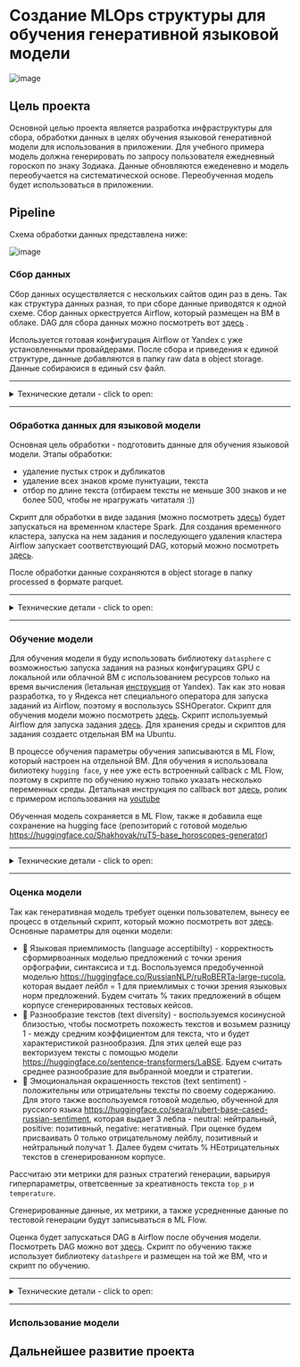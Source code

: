 # Создание MLOps структуры для обучения генеративной языковой модели

![image](https://github.com/shakhovak/MLOps_HW/assets/89096305/f11424c0-fa73-4e8e-9ca5-d6a8889fca1a)

## Цель проекта
Основной целью проекта является разработка инфраструктуры для сбора, обработки данных в целях обучения языковой генеративной модели для использования в приложении. Для учебного примера модель должна генерировать по запросу пользователя ежедневный гороскоп по знаку Зодиака. Данные обновляются ежеденевно и модель переобучается на систематической основе. Переобученная модель будет использоваться в приложении.

## Pipeline
Схема обработки данных представлена ниже:

![image](https://github.com/shakhovak/MLOps_HW/assets/89096305/afba4ee5-7302-4e80-8dad-d20c5667b8e7)


### Сбор данных
Сбор данных осуществляется с нескольких сайтов один раз в день. Так как структура данных разная, то при сборе данные приводятся к одной схеме. Сбор данных оркеструется Airflow, который размещен на ВМ в облаке. DAG для сбора данных можно посмотреть вот [здесь](https://github.com/shakhovak/MLOps_HW/blob/master/Fin_project/DAGs/DAG_data_collect.py) .

Используется готовая конфигурация Airflow от Yandex с уже установленными провайдерами. После сбора и приведения к единой структуре, данные добавляются в папку raw data в object storage. Данные собираюися в единый csv файл.

<hr>
<details>
  <summary>Технические детали - click to open:</summary>

В основе ВМ с установленной конфинурацией Apache Airflow 2.2.3. Основной используемый оператор ```PythonOperator```. Этот оператор уже есть в установленной конфигурации, поэтому дополнительных настроек не требуется.

Дполнительно нужно установить следующие библиотеки на ВМ:
```
  sudo python3 -m pip install pandas
  sudo python3 -m pip install BeautifulSoup4
  sudo python3 -m pip install lxml
  sudo python3 -m pip install s3fs
```
Для работы с бакетом s3 добавляем в переменные ключ и секрет от соответвующего бакета, где должны храниться собранные данные. Ключ и сектрет были сгенерированы в UI для сервисного аккаунта, который используется при создании ВМ с Airflow.

</details>
<hr>

### Обработка данных для языковой модели
Основная цель обработки - подготовить данные для обучения языковой модели. Этапы обработки:

- удаление пустых строк и дубликатов
- удаление всех знаков кроме пунктуации, текста
- отбор по длине текста (отбираем тексты не меньше 300 знаков и не более 500, чтобы не нрагружать читаталя :))

Скрипт для обработки в виде задания (можно посмотреть [здесь](https://github.com/shakhovak/MLOps_HW/blob/master/Fin_project/Scripts/data_process_pyspark.py)) будет запускаться на временном кластере Spark. Для создания временного кластера, запуска на нем задания и последующего удаления кластера Airflow запускает соответствующий DAG, который можно посмотреть [здесь](https://github.com/shakhovak/MLOps_HW/blob/master/Fin_project/DAGs/DAG_data_process.py). 

После обработки данные сохраняются в object storage в папку processed в формате parquet.

<hr>
<details>
  <summary>Технические детали - click to open:</summary>

В основе ВМ с установленной конфинурацией Apache Airflow 2.2.3. Скрипт для обработки данных находится в object storage в папке scripts. Для работы DAG требуется провайдер ```yandex```, который уже есть в предустановленной конфигурации, поэтому дополнительных настроек не требуется.

В переменные airflow нужно добавать:
- ключ и секрет к бакету, где храниться скрипт, данные
- публичный ssh-ключ для создания кластера pyspark
- авторизованный ssh ключ для сервисного аккаунта (при этом у аккаунта должны быть права на создания кластера ```mdb.dataproc.agent```, ```dataproc.agent```, ```dataproc.agent``` и на пользование облаком ```vpc.user```). Ключ создается в UI и сохраняется на ВМ, где развернут Airflow. Путь к ключу указывается в переменных Airflow.

В DAG используется операторы ```DataprocCreateClusterOperator```, ```DataprocCreatePysparkJobOperator```, ```DataprocDeleteClusterOperator```.

</details>
<hr>

### Обучение модели
Для обучения модели я буду использовать библиотеку ```datasphere``` с возможностью запуска задания на разных конфигурациях GPU с локальной или облачной ВМ с использованием ресурсов только на время вычисления (lетальная [инструкция](https://cloud.yandex.ru/ru/docs/datasphere/operations/projects/work-with-jobs) от Yandex). Так как это новая разработка, то у Яндекса нет специального оператора для запуска заданий из Airflow, поэтому я воспользусь SSHOperator.
Скрипт для обучения модели можно посмотреть [здесь](). Скрипт используемый Airflow для запуска задания [здесь](). Для хранения среды и скриптов для задания создаетс отдельная ВМ на Ubuntu.

В процессе обучения параметры обучения записываются в ML Flow, который настроен на отдельной ВМ. Для обучения я использовала билиотеку ```hugging face```, у нее уже есть встроенный callback с ML Flow, поэтому в скрипте по обучению нужно только указать несколько переменных среды. Детальная инструкция по callback вот [здесь](https://huggingface.co/docs/transformers/v4.38.2/en/main_classes/callback#transformers.integrations.MLflowCallback), ролик с примером использования на [youtube](https://www.youtube.com/watch?v=vmfaDZjeB4M&t=1s)

Обученная модель сохраняется в ML Flow, также я добавила еще сохранение на hugging face (репозиторий с готовой моделью https://huggingface.co/Shakhovak/ruT5-base_horoscopes-generator)

<hr>
<details>
  <summary>Технические детали - click to open:</summary>
  
В основе ВМ с установленной конфинурацией Ubuntu. После запуска нужно сделать апдейт и установить виртульаное окружение:
```
  sudo apt update
  python3 –version
  sudo apt-get install python3-pip
  sudo apt install python3.10-venv
  python3 -m venv <venv_name>
  source <venv_name>/bin/activate
```
Далее необхожима устновка yandex CLI + авторизация машины для достпуа к проекту с конфигурациями. Детально про создание CLI можно посмотреть [здесь](https://cloud.yandex.ru/ru/docs/cli/operations/install-cli#linux_1), а [здесь](https://cloud.yandex.ru/ru/docs/cli/operations/install-cli#linux_1) иструкция для настройки доступа ВМ к вычислительным ресурсам.

После авторизации нужно установить библиотеку datasphere, а также библиотеки для обучения модели. Все библиотеки собраны в соответсвующем файле requirements.txt
```
sudo python3 -m pip install datasphere
sudo pip install -r requirements.txt
```

Также на ВМ необходимо разместить (все файлы можно посмотреть в этой [папке]():
1. main.py - скрипт для обучения модели и загрузки ее в репозиторий
2. config.yaml - инструкция для запуска задания
3. requirements.txt - список библиотек для работы скрипта. Этот список будет использоваться datasphere для настройки окружения.

Для запуска задания с ВМ нужно добавить в Airflow SSH connection, где в качестве host указывается публичный ip ВМ, с которого будет запускаться задание.

![image](https://github.com/shakhovak/MLOps_HW/assets/89096305/67732f45-2452-471b-8975-bc2ab70be73e)

Так как я использовала уже развернутый на ВМ Airflow, то требовалось добавить список провайдеров. Для этого использовала команду ```pip install apache-airflow-providers-ssh``` для установки небходимых библиотек. После установки понадобилось перезагрузить базы данных командой ```airflow db reset```. Также потребовалось создать нового пользователя с правами admin.

</details>
<hr>

### Оценка модели
Так как генеративная модель требует оценки пользователем, вынесу ее процесс в отдельный скрипт, который можно посмотреть вот [здесь](). Основные параметры для оценки модели:

- :triangular_flag_on_post: Языковая приемлимость (language acceptibilty) - корректность сформирвоанных моделью предложений с точки зрения орфографии, синтаксиса и т.д. Воспользуемся предобученной моделью https://huggingface.co/RussianNLP/ruRoBERTa-large-rucola, которая выдает лейбл = 1 для приемлимых с точки зрения языковых норм предложений. Будем считать % таких предложений в общем корпусе сгенерированных тестовых кейсов.
- :triangular_flag_on_post: Разнообразие текстов (text diversity) - воспользуемся косинусной близостью, чтобы посмотреть похожесть текстов и возьмем разницу 1 - между средним коэффициентом для текста, что и будет характеристикой разнообразия. Для этих целей еще раз векторизуем тексты с помощью модели https://huggingface.co/sentence-transformers/LaBSE. Бдуем считать среднее разнообразие для выбранной моедли и стратегии.
- :triangular_flag_on_post: Эмоциональная окрашенность текстов (text sentiment) - положительны или отрицательны тексты по своему содержанию. Для этого также воспользуемся готовой моделью, обученной для русского языка https://huggingface.co/seara/rubert-base-cased-russian-sentiment, которая выдает 3 лебла - neutral: нейтральный, positive: позитивный, negative: негативный. При оценке будем присваивать 0 только отрицательному лейблу, позитивный и нейтральный получат 1. Далее будем считать % НЕотрицательных текстов в сгенерированном корпусе.

Рассчитаю эти метрики для разных стратегий генерации, варьируя гиперпараметры, ответсвенные за креативность текста ```top_p``` и ```temperature```.

Сгенерированные данные, их метрики, а также усредненные данные по тестовой генерации будут записываться в ML Flow.

Оценка будет запускаться DAG в Airflow после обучения модели. Посмотреть DAG можно вот [здесь](). Скрипт по обучению также использует библиотеку ```datashpere``` и размещен на той же ВМ, что и скрипт по обучению.

<hr>
<details>
  <summary>Технические детали - click to open:</summary>
Для фиксации результатов оценки используется ML Flow, развернутый на отдельной ВМ с хранилищем артефактов в бакете s3 и баз

</details>
<hr>

### Использование модели


## Дальнейшее развитие проекта
